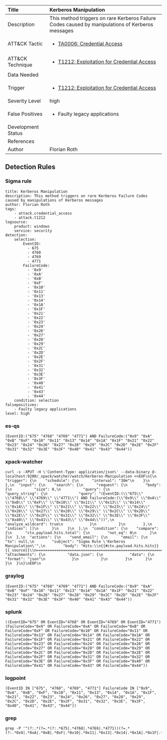 | Title                | Kerberos Manipulation                                                                                                                                                 |
|:---------------------|:------------------------------------------------------------------------------------------------------------------------------------------------------------|
| Description          | This method triggers on rare Kerberos Failure Codes caused by manipulations of Kerberos messages                                                                                                                                           |
| ATT&amp;CK Tactic    | <ul><li>[TA0006: Credential Access](https://attack.mitre.org/tactics/TA0006)</li></ul>  |
| ATT&amp;CK Technique | <ul><li>[T1212: Exploitation for Credential Access](https://attack.mitre.org/techniques/T1212)</li></ul>                             |
| Data Needed          | <ul></ul>                                                         |
| Trigger              | <ul><li>[T1212: Exploitation for Credential Access](../Triggers/T1212.md)</li></ul>  |
| Severity Level       | high                                                                                                                                                 |
| False Positives      | <ul><li>Faulty legacy applications</li></ul>                                                                  |
| Development Status   |                                                                                                                                                 |
| References           | <ul></ul>                                                          |
| Author               | Florian Roth                                                                                                                                                |


## Detection Rules

### Sigma rule

```
title: Kerberos Manipulation
description: This method triggers on rare Kerberos Failure Codes caused by manipulations of Kerberos messages
author: Florian Roth
tags:
    - attack.credential_access
    - attack.t1212
logsource:
    product: windows
    service: security
detection:
    selection:
        EventID:
          - 675
          - 4768
          - 4769
          - 4771
        FailureCode:
          - '0x9'
          - '0xA'
          - '0xB'
          - '0xF'
          - '0x10'
          - '0x11'
          - '0x13'
          - '0x14'
          - '0x1A'
          - '0x1F'
          - '0x21'
          - '0x22'
          - '0x23'
          - '0x24'
          - '0x26'
          - '0x27'
          - '0x28'
          - '0x29'
          - '0x2C'
          - '0x2D'
          - '0x2E'
          - '0x2F'
          - '0x31'
          - '0x32'
          - '0x3E'
          - '0x3F'
          - '0x40'
          - '0x41'
          - '0x43'
          - '0x44'
    condition: selection
falsepositives:
    - Faulty legacy applications
level: high

```





### es-qs
    
```
(EventID:("675" "4768" "4769" "4771") AND FailureCode:("0x9" "0xA" "0xB" "0xF" "0x10" "0x11" "0x13" "0x14" "0x1A" "0x1F" "0x21" "0x22" "0x23" "0x24" "0x26" "0x27" "0x28" "0x29" "0x2C" "0x2D" "0x2E" "0x2F" "0x31" "0x32" "0x3E" "0x3F" "0x40" "0x41" "0x43" "0x44"))
```


### xpack-watcher
    
```
curl -s -XPUT -H \'Content-Type: application/json\' --data-binary @- localhost:9200/_xpack/watcher/watch/Kerberos-Manipulation <<EOF\n{\n  "trigger": {\n    "schedule": {\n      "interval": "30m"\n    }\n  },\n  "input": {\n    "search": {\n      "request": {\n        "body": {\n          "size": 0,\n          "query": {\n            "query_string": {\n              "query": "(EventID:(\\"675\\" \\"4768\\" \\"4769\\" \\"4771\\") AND FailureCode:(\\"0x9\\" \\"0xA\\" \\"0xB\\" \\"0xF\\" \\"0x10\\" \\"0x11\\" \\"0x13\\" \\"0x14\\" \\"0x1A\\" \\"0x1F\\" \\"0x21\\" \\"0x22\\" \\"0x23\\" \\"0x24\\" \\"0x26\\" \\"0x27\\" \\"0x28\\" \\"0x29\\" \\"0x2C\\" \\"0x2D\\" \\"0x2E\\" \\"0x2F\\" \\"0x31\\" \\"0x32\\" \\"0x3E\\" \\"0x3F\\" \\"0x40\\" \\"0x41\\" \\"0x43\\" \\"0x44\\"))",\n              "analyze_wildcard": true\n            }\n          }\n        },\n        "indices": []\n      }\n    }\n  },\n  "condition": {\n    "compare": {\n      "ctx.payload.hits.total": {\n        "not_eq": 0\n      }\n    }\n  },\n  "actions": {\n    "send_email": {\n      "email": {\n        "to": null,\n        "subject": "Sigma Rule \'Kerberos Manipulation\'",\n        "body": "Hits:\\n{{#ctx.payload.hits.hits}}{{_source}}\\n================================================================================\\n{{/ctx.payload.hits.hits}}",\n        "attachments": {\n          "data.json": {\n            "data": {\n              "format": "json"\n            }\n          }\n        }\n      }\n    }\n  }\n}\nEOF\n
```


### graylog
    
```
(EventID:("675" "4768" "4769" "4771") AND FailureCode:("0x9" "0xA" "0xB" "0xF" "0x10" "0x11" "0x13" "0x14" "0x1A" "0x1F" "0x21" "0x22" "0x23" "0x24" "0x26" "0x27" "0x28" "0x29" "0x2C" "0x2D" "0x2E" "0x2F" "0x31" "0x32" "0x3E" "0x3F" "0x40" "0x41" "0x43" "0x44"))
```


### splunk
    
```
((EventID="675" OR EventID="4768" OR EventID="4769" OR EventID="4771") (FailureCode="0x9" OR FailureCode="0xA" OR FailureCode="0xB" OR FailureCode="0xF" OR FailureCode="0x10" OR FailureCode="0x11" OR FailureCode="0x13" OR FailureCode="0x14" OR FailureCode="0x1A" OR FailureCode="0x1F" OR FailureCode="0x21" OR FailureCode="0x22" OR FailureCode="0x23" OR FailureCode="0x24" OR FailureCode="0x26" OR FailureCode="0x27" OR FailureCode="0x28" OR FailureCode="0x29" OR FailureCode="0x2C" OR FailureCode="0x2D" OR FailureCode="0x2E" OR FailureCode="0x2F" OR FailureCode="0x31" OR FailureCode="0x32" OR FailureCode="0x3E" OR FailureCode="0x3F" OR FailureCode="0x40" OR FailureCode="0x41" OR FailureCode="0x43" OR FailureCode="0x44"))
```


### logpoint
    
```
(EventID IN ["675", "4768", "4769", "4771"] FailureCode IN ["0x9", "0xA", "0xB", "0xF", "0x10", "0x11", "0x13", "0x14", "0x1A", "0x1F", "0x21", "0x22", "0x23", "0x24", "0x26", "0x27", "0x28", "0x29", "0x2C", "0x2D", "0x2E", "0x2F", "0x31", "0x32", "0x3E", "0x3F", "0x40", "0x41", "0x43", "0x44"])
```


### grep
    
```
grep -P '^(?:.*(?=.*(?:.*675|.*4768|.*4769|.*4771))(?=.*(?:.*0x9|.*0xA|.*0xB|.*0xF|.*0x10|.*0x11|.*0x13|.*0x14|.*0x1A|.*0x1F|.*0x21|.*0x22|.*0x23|.*0x24|.*0x26|.*0x27|.*0x28|.*0x29|.*0x2C|.*0x2D|.*0x2E|.*0x2F|.*0x31|.*0x32|.*0x3E|.*0x3F|.*0x40|.*0x41|.*0x43|.*0x44)))'
```



